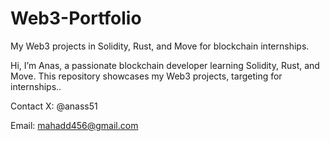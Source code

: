 # Web3-Portfolio
My Web3 projects in Solidity, Rust, and Move for blockchain internships.

Hi, I’m Anas, a passionate blockchain developer learning Solidity, Rust, and Move. This repository showcases my Web3 projects, targeting for internships..

Contact
X: @anass51

Email: mahadd456@gmail.com

